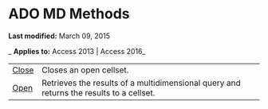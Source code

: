 
# ADO MD Methods

 **Last modified:** March 09, 2015

 _ **Applies to:** Access 2013 | Access 2016_

|||
|:-----|:-----|
|[Close](683788b0-0a96-a165-6b49-8d7036850756.md)|Closes an open cellset.|
|[Open](12395ff6-fe07-325a-2b69-007aa0b11ee6.md)|Retrieves the results of a multidimensional query and returns the results to a cellset.|
